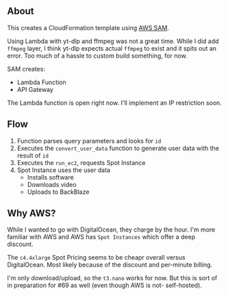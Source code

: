## About
This creates a CloudFormation template using [AWS SAM](https://docs.aws.amazon.com/serverless-application-model/latest/developerguide/what-is-sam.html).

Using Lambda with yt-dlp and ffmpeg was not a great time. While I did add `ffmpeg` layer, I think yt-dlp expects actual `ffmpeg` to exist and it spits out an error. Too much of a hassle to custom build something, for now.

SAM creates:
- Lambda Function
- API Gateway

The Lambda function is open right now. I'll implement an IP restriction soon.

## Flow
1. Function parses query parameters and looks for `id`
2. Executes the `convert_user_data` function to generate user data with the result of `id`
3. Executes the `run_ec2`, requests Spot Instance
4. Spot Instance uses the user data
   - Installs software
   - Downloads video
   - Uploads to BackBlaze


## Why AWS?

While I wanted to go with DigitalOcean, they charge by the hour. I'm more familiar with AWS and AWS has `Spot Instances` which offer a deep discount. 

The `c4.4xlarge` Spot Pricing seems to be cheapr overall versus DigitalOcean. Most likely because of the discount and per-minute billing. 

I'm only download/upload, so the `t3.nano` works for now. But this is sort of in preparation for #69 as well (even though AWS is not- self-hosted).
